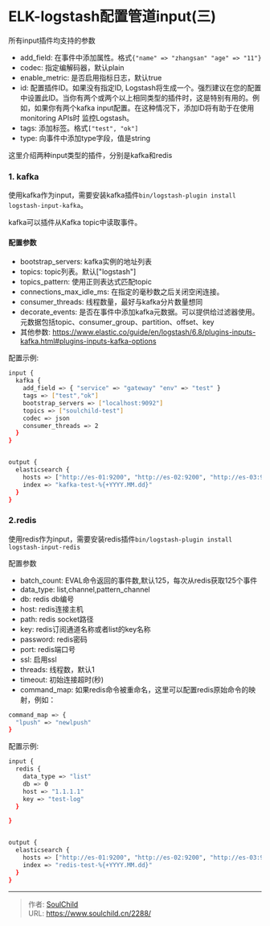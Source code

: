 # ELK-logstash配置管道input(三)

<!--more-->
所有input插件均支持的参数
- add_field: 在事件中添加属性。格式`{"name" => "zhangsan" "age" => "11"}`
- codec: 指定编解码器，默认plain
- enable_metric: 是否启用指标日志，默认true
- id: 配置插件ID。如果没有指定ID, Logstash将生成一个。强烈建议在您的配置中设置此ID。当你有两个或两个以上相同类型的插件时，这是特别有用的。例如，如果你有两个kafka input配置。在这种情况下，添加ID将有助于在使用monitoring APIs时 监控Logstash。
- tags: 添加标签。格式`["test", "ok"]`
- type: 向事件中添加type字段，值是string

这里介绍两种input类型的插件，分别是kafka和redis

### 1. kafka
使用kafka作为input，需要安装kafka插件```bin/logstash-plugin install logstash-input-kafka```。

kafka可以插件从Kafka topic中读取事件。

#### 配置参数
- bootstrap_servers: kafka实例的地址列表
- topics: topic列表。默认["logstash"]
- topics_pattern: 使用正则表达式匹配topic
- connections_max_idle_ms: 在指定的毫秒数之后关闭空闲连接。
- consumer_threads: 线程数量，最好与kafka分片数量想同
- decorate_events: 是否在事件中添加kafka元数据。可以提供给过滤器使用。元数据包括topic、consumer_group、partition、offset、key
- 其他参数: https://www.elastic.co/guide/en/logstash/6.8/plugins-inputs-kafka.html#plugins-inputs-kafka-options

配置示例:
```bash
input {
  kafka {
    add_field => { "service" => "gateway" "env" => "test" }
    tags => ["test","ok"]
    bootstrap_servers => ["localhost:9092"]
    topics => ["soulchild-test"]
    codec => json
    consumer_threads => 2
  }
}


output {
  elasticsearch {
    hosts => ["http://es-01:9200", "http://es-02:9200", "http://es-03:9200"]
    index => "kafka-test-%{+YYYY.MM.dd}"
  }
}
```


### 2.redis
使用redis作为input，需要安装redis插件`bin/logstash-plugin install logstash-input-redis`

配置参数
- batch_count: EVAL命令返回的事件数,默认125，每次从redis获取125个事件
- data_type: list,channel,pattern_channel
- db: redis db编号
- host: redis连接主机
- path: redis socket路径
- key: redis订阅通道名称或者list的key名称
- password: redis密码
- port: redis端口号
- ssl: 启用ssl
- threads: 线程数，默认1
- timeout: 初始连接超时(秒)
- command_map: 如果redis命令被重命名，这里可以配置redis原始命令的映射，例如：
```bash
command_map => {
  "lpush" => "newlpush"
}
```

配置示例:
```bash
input {
  redis {
    data_type => "list"
    db => 0
    host => "1.1.1.1"
    key => "test-log"
  }

}


output {
  elasticsearch {
    hosts => ["http://es-01:9200", "http://es-02:9200", "http://es-03:9200"]
    index => "redis-test-%{+YYYY.MM.dd}"
  }
}
```






---

> 作者: [SoulChild](https://www.soulchild.cn)  
> URL: https://www.soulchild.cn/2288/  

